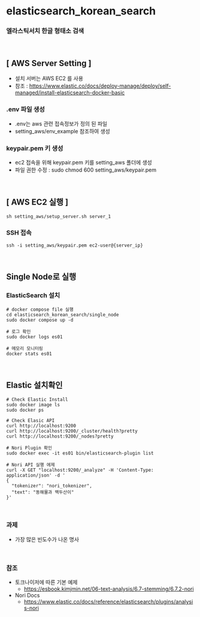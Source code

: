 # elasticsearch_korean_search
### 엘라스틱서치 한글 형태소 검색
<br>

## [ AWS Server Setting ]
- 설치 서버는 AWS EC2  를 사용
- 참조 : https://www.elastic.co/docs/deploy-manage/deploy/self-managed/install-elasticsearch-docker-basic

### .env 파일 생성
- .env는 aws 관련 접속정보가 정의 된 파일
- setting_aws/env_example 참조하여 생성

### keypair.pem 키 생성
- ec2 접속을 위해 keypair.pem 키를 setting_aws 폴더에 생성
- 파일 권한 수정 : sudo chmod 600 setting_aws/keypair.pem
<br>


## [ AWS EC2 실행 ]
```commandline
sh setting_aws/setup_server.sh server_1
```

### SSH 접속
```commandline
ssh -i setting_aws/keypair.pem ec2-user@{server_ip}
```
<br>


## Single Node로 실행
### ElasticSearch 설치
```commandline
# docker compose file 실행
cd elasticsearch_korean_search/single_node
sudo docker compose up -d

# 로그 확인
sudo docker logs es01

# 메모리 모니터링
docker stats es01
```
<br>


## Elastic 설치확인
```commandline
# Check Elastic Install
sudo docker image ls
sudo docker ps

# Check Elasic API
curl http://localhost:9200
curl http://localhost:9200/_cluster/health?pretty
curl http://localhost:9200/_nodes?pretty

# Nori Plugin 확인
sudo docker exec -it es01 bin/elasticsearch-plugin list

# Nori API 실행 에제
curl -X GET "localhost:9200/_analyze" -H 'Content-Type: application/json' -d '
{
  "tokenizer": "nori_tokenizer",
  "text": "동해물과 백두산이"
}'
```
<br>


### 과제
- 가장 많은 빈도수가 나온 명사 
<br>


### 참조 
- 토크나이저에 따른 기본 예제 
  - https://esbook.kimjmin.net/06-text-analysis/6.7-stemming/6.7.2-nori
- Nori Docs
  - https://www.elastic.co/docs/reference/elasticsearch/plugins/analysis-nori